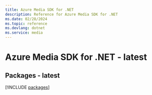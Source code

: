 ```yaml
---
title: Azure Media SDK for .NET
description: Reference for Azure Media SDK for .NET
ms.date: 02/28/2024
ms.topic: reference
ms.devlang: dotnet
ms.service: media
---
```

# Azure Media SDK for .NET - latest
## Packages - latest
[!INCLUDE [packages](media-index.md)]